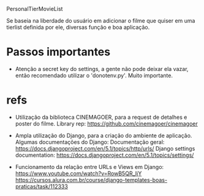 PersonalTierMovieList

Se baseia na liberdade do usuário em adicionar o filme que quiser em uma tierlist definida por ele, diversas função e boa aplicação.

# Passos importantes

- Atenção a secret key do settings, a gente não pode deixar ela vazar, então recomendado utilizar o 'donotenv.py'. Muito importante.

# refs
- Utilização da biblioteca CINEMAGOER, para a request de detalhes e poster do filme.
Library rep: https://github.com/cinemagoer/cinemagoer

- Ampla utilização do Django, para a criação do ambiente de aplicação. Algumas documentações do Django:
Documentação geral: https://docs.djangoproject.com/en/5.1/topics/http/urls/
Django settings documentation: https://docs.djangoproject.com/en/5.1/topics/settings/

- Funcionamento da relação entre URLs e Views em Django:
https://www.youtube.com/watch?v=RowB5QR_IjY
https://cursos.alura.com.br/course/django-templates-boas-praticas/task/112333
